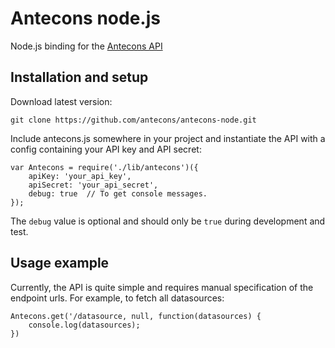 Antecons node.js
================

Node.js binding for the [Antecons API](https://api.antecons.net)

Installation and setup
----------------------

Download latest version:

    git clone https://github.com/antecons/antecons-node.git

Include antecons.js somewhere in your project and instantiate the API with a
config containing your API key and API secret:
    
    var Antecons = require('./lib/antecons')({
        apiKey: 'your_api_key',
        apiSecret: 'your_api_secret',
        debug: true  // To get console messages.
    });

The `debug` value is optional and should only be `true` during development and
test.

Usage example
-------------

Currently, the API is quite simple and requires manual specification of the
endpoint urls. For example, to fetch all datasources:


    Antecons.get('/datasource, null, function(datasources) {
        console.log(datasources);        
    })
